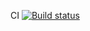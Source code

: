 CI [![Build status](https://ci.appveyor.com/api/projects/status/yn4i02jaipysvcqy?svg=true)](https://ci.appveyor.com/project/skatt32/patterns-task1)
